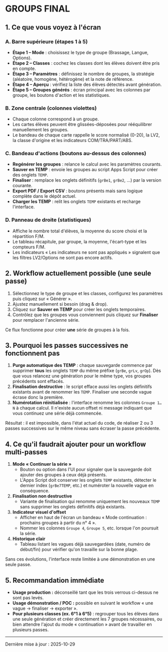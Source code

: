 # GROUPS FINAL

## 1. Ce que vous voyez à l'écran

### A. Barre supérieure (étapes 1 à 5)
- **Étape 1 – Mode** : choisissez le type de groupe (Brassage, Langue, Options).
- **Étape 2 – Classes** : cochez les classes dont les élèves doivent être pris en compte.
- **Étape 3 – Paramètres** : définissez le nombre de groupes, la stratégie (aléatoire, homogène, hétérogène) et la note de référence.
- **Étape 4 – Aperçu** : vérifiez la liste des élèves détectés avant génération.
- **Étape 5 – Groupes générés** : écran principal avec les colonnes par groupe, les boutons d'action et les statistiques.

### B. Zone centrale (colonnes violettes)
- Chaque colonne correspond à un groupe.
- Les cartes élèves peuvent être glissées-déposées pour rééquilibrer manuellement les groupes.
- Le bandeau de chaque carte rappelle le score normalisé (0-20), la LV2, la classe d'origine et les indicateurs COM/TRA/PART/ABS.

### C. Bandeau d'actions (boutons au-dessus des colonnes)
- **Regénérer les groupes** : relance le calcul avec les paramètres courants.
- **Sauver en TEMP** : envoie les groupes au script Apps Script pour créer des onglets `TEMP`.
- **Finaliser** : remplace les onglets définitifs (`grBe1`, `grBe2`, …) par la version courante.
- **Export PDF / Export CSV** : boutons présents mais sans logique complète dans le dépôt actuel.
- **Charger les TEMP** : relit les onglets `TEMP` existants et recharge l'interface.

### D. Panneau de droite (statistiques)
- Affiche le nombre total d'élèves, la moyenne du score choisi et la répartition F/M.
- Le tableau récapitule, par groupe, la moyenne, l'écart-type et les compteurs F/M.
- Les indicateurs « Les indicateurs ne sont pas appliqués » signalent que les filtres LV2/Options ne sont pas encore actifs.

## 2. Workflow actuellement possible (une seule passe)
1. Sélectionnez le type de groupe et les classes, configurez les paramètres puis cliquez sur « Générer ».
2. Ajustez manuellement si besoin (drag & drop).
3. Cliquez sur **Sauver en TEMP** pour créer les onglets temporaires.
4. Contrôlez que les groupes vous conviennent puis cliquez sur **Finaliser** pour remplacer l'ancienne série.

Ce flux fonctionne pour créer **une** série de groupes à la fois.

## 3. Pourquoi les passes successives ne fonctionnent pas
1. **Purge automatique des TEMP** : chaque sauvegarde commence par supprimer **tous** les onglets `TEMP` du même préfixe (`grBe`, `grLv`, `grOp`). Dès que vous relancez une génération pour le même type, vos groupes précédents sont effacés.
2. **Finalisation destructive** : le script efface aussi les onglets définitifs existants avant de renommer les `TEMP`. Finaliser une seconde vague écrase donc la première.
3. **Numérotation réinitialisée** : l'interface renomme les colonnes `Groupe 1…N` à chaque calcul. Il n'existe aucun offset ni message indiquant que vous continuez une série déjà commencée.

Résultat : il est impossible, dans l'état actuel du code, de réaliser 2 ou 3 passes successives sur le même niveau sans écraser la passe précédente.

## 4. Ce qu'il faudrait ajouter pour un workflow multi-passes
1. **Mode « Continuer la série »**
   - Bouton ou option dans l'UI pour signaler que la sauvegarde doit ajouter des groupes à ceux déjà présents.
   - L'Apps Script doit conserver les onglets `TEMP` existants, détecter le dernier index (`grBe7TEMP`, etc.) et numéroter la nouvelle vague en conséquence.
2. **Finalisation non destructive**
   - Variante de finalisation qui renomme uniquement les nouveaux `TEMP` sans supprimer les onglets définitifs déjà existants.
3. **Indicateur visuel d'offset**
   - Afficher en haut de l'écran un bandeau « Mode continuation : prochains groupes à partir du n° 4 ».
   - Nommer les colonnes `Groupe 4`, `Groupe 5`, etc. lorsque l'on poursuit la série.
4. **Historique clair**
   - Tableau listant les vagues déjà sauvegardées (date, numéro de début/fin) pour vérifier qu'on travaille sur la bonne plage.

Sans ces évolutions, l'interface reste limitée à une démonstration en une seule passe.

## 5. Recommandation immédiate
- **Usage production :** déconseillé tant que les trois verrous ci-dessus ne sont pas levés.
- **Usage démonstration / POC :** possible en suivant le workflow « une vague → finaliser → exporter ».
- **Pour plusieurs classes (ex. 6°1 à 6°5)** : regrouper tous les élèves dans une seule génération et créer directement les 7 groupes nécessaires, ou bien attendre l'ajout du mode « continuation » avant de travailler en plusieurs passes.

---
Dernière mise à jour : 2025-10-29
